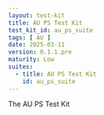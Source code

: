 ```yaml
---
layout: test-kit
title: AU PS Test Kit
test_kit_id: au_ps_suite
tags: [ AU ]
date: 2025-03-11
version: 0.1.1.pre
maturity: Low
suites:
  - title: AU PS Test Kit
    id: au_ps_suite
---
```


The AU PS Test Kit

